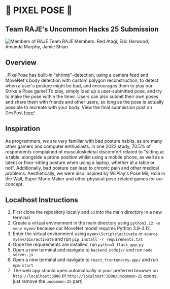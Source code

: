 # :man_dancing: PIXEL POSE :man_dancing:
## Team RAJE's Uncommon Hacks 25 Submission

![Members of RAJE](RAJE_members.jpg)
Team RAJE Members: Red Atagi, Eric Harwood, Amanda Murphy, Jamie Shiao

## Overview
_PixelPose has built-in "shrimp"-detection, using a camera feed and MoveNet's body detection with custom polygon reconstruction, to detect when a user's posture might be bad, and encourages them to play our Strike a Pose game! To play, simply load up a user-submitted pose, and try to make the pose within the timer. Users can also submit their own poses and share them with friends and other users, so long as the pose is actually possible to recreate with your body. View the final submission post on DevPost [here](https://devpost.com/software/_pixelpose)!

## Inspiration
As programmers, we are very familiar with bad posture habits, as are many other gamers and computer enthusiasts. In one 2022 study, 70.5% of respondents complained of musculoskeletal discomfort related to "sitting at a table, alongside a prone position whilst using a mobile phone, as well as a latent or floor-sitting posture when using a laptop, whether at a table or not". Additionally, bad posture can lead to chronic pain and other medical problems. Aesthetically, we were also inspired by WiiPlay's Pose Mii, Hole in the Wall, Super Mario Maker and other physical pose-related games for our concept.

## Localhost Instructions
1. First clone the repository locally and `cd` into the main directory in a new terminal
2. Create a virtual environment in the main directory using `python3.12 -m venv myenv` because our MoveNet model requires Python 3.9-3.12.
3. Enter the virtual environment using `myenv\Scripts\activate` or `source myenv/bin/activate` and run `pip install -r requirements.txt`
4. Once the requirements are installed, run `python3 flask_app.py`
4. Open a new terminal and navigate to `backend_nodejs/` and run `node server.js`
5. Open a new terminal and navigate to `react_frontend/my-app/` and run `npm start`
6. The web app should open automatically in your preferred browser on `http://localhost:3000` (if `http://localhost:3000/uncommon-25` opens, just remove the `uncommon-25` part)